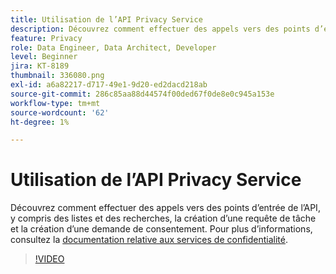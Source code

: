 ```yaml
---
title: Utilisation de l’API Privacy Service
description: Découvrez comment effectuer des appels vers des points d’entrée de l’API, y compris des listes et des recherches, la création d’une requête de tâche et la création d’une demande de consentement.
feature: Privacy
role: Data Engineer, Data Architect, Developer
level: Beginner
jira: KT-8189
thumbnail: 336080.png
exl-id: a6a82217-d717-49e1-9d20-ed2dacd218ab
source-git-commit: 286c85aa88d44574f00ded67f0de8e0c945a153e
workflow-type: tm+mt
source-wordcount: '62'
ht-degree: 1%

---
```



# Utilisation de l’API Privacy Service

Découvrez comment effectuer des appels vers des points d’entrée de l’API, y compris des listes et des recherches, la création d’une requête de tâche et la création d’une demande de consentement. Pour plus d’informations, consultez la [documentation relative aux services de confidentialité](https://experienceleague.adobe.com/docs/experience-platform/privacy/home.html?lang=fr).

>[!VIDEO](https://video.tv.adobe.com/v/3448875?learn=on&enablevpops&captions=fre_fr)
